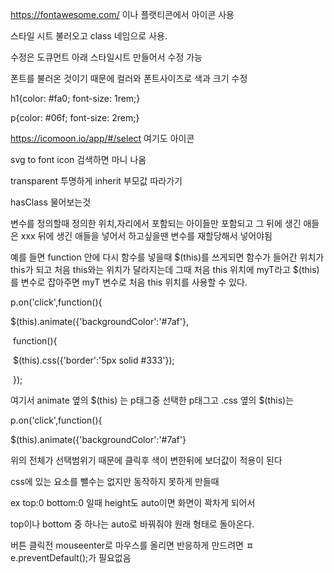 https://fontawesome.com/ 이나 플랫티콘에서 아이콘 사용  



스타일 시트 불러오고 class 네임으로 사용.

수정은 도큐먼트 아래 스타일시트 만들어서 수정 가능

폰트를 불러온 것이기 때문에 컬러와 폰트사이즈로 색과 크기 수정

h1{color: #fa0; font-size: 1rem;}

p{color: #06f; font-size: 2rem;}



https://icomoon.io/app/#/select 여기도 아이콘

svg to font icon 검색하면 마니 나옴



transparent 투명하게 inherit 부모값 따라가기



hasClass 물어보는것





변수를 정의할때 정의한 위치,자리에서 포함되는 아이들만 포함되고 그 뒤에 생긴 애들은 xxx 뒤에 생긴 애들을 넣어서 하고싶을땐 변수를 재할당해서 넣어야됨



예를 들면 function 안에 다시 함수를 넣을때 $(this)를 쓰게되면 함수가 들어간 위치가 this가 되고 처음 this와는 위치가 달라지는데 그때 처음 this 위치에 myT라고 $(this)를 변수로 잡아주면 myT 변수로 처음 this 위치를 사용할 수 있다.





 p.on('click',function(){

  $(this).animate({'backgroundColor':'#7af'},

​           function(){

​            $(this).css({'border':'5px solid #333'});

​           });



여기서 animate 옆의 $(this) 는 p태그중 선택한 p태그고 .css 옆의 $(this)는 

p.on('click',function(){

  $(this).animate({'backgroundColor':'#7af'}

위의 전체가 선택범위기 때문에 클릭후 색이 변한뒤에 보더값이 적용이 된다





css에 있는 요소를 뺄수는 없지만 동작하지 못하게 만들때 

ex top:0  bottom:0 일때 height도 auto이면 화면이 꽉차게 되어서

top이나 bottom 중 하나는 auto로 바꿔줘야 원래 형태로 돌아온다.





버튼 클릭전 mouseenter로 마우스를 올리면 반응하게 만드려면 ㅍe.preventDefault();가 필요없음